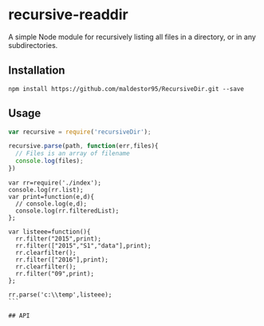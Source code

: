 # recursive-readdir

A simple Node module for recursively listing all files in a directory,
or in any subdirectories.


## Installation
`npm install https://github.com/maldestor95/RecursiveDir.git --save`

## Usage


```javascript
var recursive = require('recursiveDir');

recursive.parse(path, function(err,files){
  // Files is an array of filename
  console.log(files);  
})
```

````
var rr=require('./index');
console.log(rr.list);
var print=function(e,d){
  // console.log(e,d);
  console.log(rr.filteredList);
};

var listeee=function(){
  rr.filter("2015",print);
  rr.filter(["2015","S1","data"],print);
  rr.clearfilter();
  rr.filter(["2016"],print);
  rr.clearfilter();
  rr.filter("09",print);
};

rr.parse('c:\\temp',listeee);
```

## API

